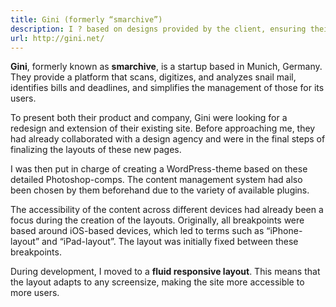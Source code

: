 ```yaml
---
title: Gini (formerly “smarchive”)
description: I ? based on designs provided by the client, ensuring their company was presented adequately to their target audience.
url: http://gini.net/
---
```


**Gini**, formerly known as **smarchive**, is a startup based in Munich, Germany. They provide a platform that scans, digitizes, and analyzes snail mail, identifies bills and deadlines, and simplifies the management of those for its users.

To present both their product and company, Gini were looking for a redesign and extension of their existing site. Before approaching me, they had already collaborated with a design agency and were in the final steps of finalizing the layouts of these new pages.

I was then put in charge of creating a WordPress-theme based on these detailed Photoshop-comps. The content management system had also been chosen by them beforehand due to the variety of available plugins.

The accessibility of the content across different devices had already been a focus during the creation of the layouts. Originally, all breakpoints were based around iOS-based devices, which led to terms such as &ldquo;iPhone-layout&rdquo; and &ldquo;iPad-layout&rdquo;. The layout was initially fixed between these breakpoints.

During development, I moved to a **fluid responsive layout**. This means that the layout adapts to any screensize, making the site more accessible to more users.